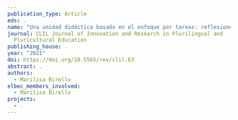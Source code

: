 ```yaml
---
publication_type: Article
eds: .
name: "Una unidad didáctica basada en el enfoque por tareas: reflexiones y ejemplos"
journal: CLIL Journal of Innovation and Research in Plurilingual and
  Pluricultural Education
publishing_house: .
year: "2021"
doi: https://doi.org/10.5565/rev/clil.63
abstract: .
authors:
  - Marilisa Birello
elbec_members_involved:
  - Marilisa Birello
projects:
  - .
---
```

